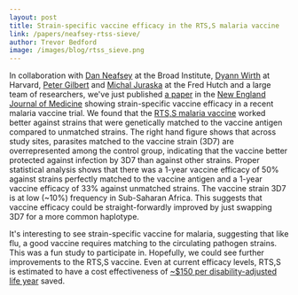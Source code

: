 ```yaml
---
layout: post
title: Strain-specific vaccine efficacy in the RTS,S malaria vaccine
link: /papers/neafsey-rtss-sieve/
author: Trevor Bedford
image: /images/blog/rtss_sieve.png
---
```


In collaboration with [Dan Neafsey](https://www.broadinstitute.org/bios/daniel-neafsey) at the Broad Institute, [Dyann Wirth](http://www.hsph.harvard.edu/dyann-wirth/) at Harvard, [Peter Gilbert](https://www.fredhutch.org/en/labs/profiles/gilbert-peter.html) and [Michal Juraska](https://www.fredhutch.org/en/labs/profiles/juraska-michal.html) at the Fred Hutch and a large team of researchers, we've just published [a paper](/papers/neafsey-rtss-sieve/) in the [New England Journal of Medicine](http://dx.doi.org/10.1056/NEJMoa1505819) showing strain-specific vaccine efficacy in a recent malaria vaccine trial. We found that the [RTS,S malaria vaccine](https://en.wikipedia.org/wiki/RTS,S) worked better against strains that were genetically matched to the vaccine antigen compared to unmatched strains. The right hand figure shows that across study sites, parasites matched to the vaccine strain (3D7) are overrepresented among the control group, indicating that the vaccine better protected against infection by 3D7 than against other strains. Proper statistical analysis shows that there was a 1-year vaccine efficacy of 50% against strains perfectly matched to the vaccine antigen and a 1-year vaccine efficacy of 33% against unmatched strains. The vaccine strain 3D7 is at low (~10%) frequency in Sub-Saharan Africa. This suggests that vaccine efficacy could be straight-forwardly improved by just swapping 3D7 for a more common haplotype.

It's interesting to see strain-specific vaccine for malaria, suggesting that like flu, a good vaccine requires matching to the circulating pathogen strains. This was a fun study to participate in. Hopefully, we could see further improvements to the RTS,S vaccine. Even at current efficacy levels, RTS,S is estimated to have a cost effectiveness of [~$150 per disability-adjusted life year](http://www.malariajournal.com/content/13/1/66) saved.
